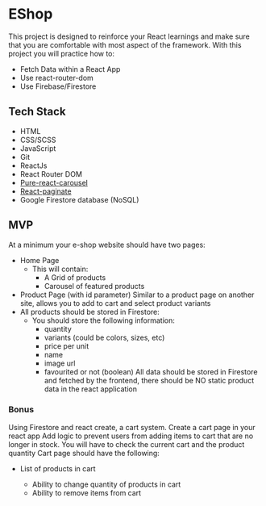 # EShop

This project is designed to reinforce your React learnings and make sure that you are comfortable with most aspect of the framework.
With this project you will practice how to:

-   Fetch Data within a React App
-   Use react-router-dom
-   Use Firebase/Firestore

## Tech Stack

-   HTML
-   CSS/SCSS
-   JavaScript
-   Git
-   ReactJs
-   React Router DOM
-   [Pure-react-carousel](https://www.npmjs.com/package/pure-react-carousel?activeTab=readme)
-   [React-paginate](https://www.npmjs.com/package/react-paginate)
-   Google Firestore database (NoSQL)

## MVP

At a minimum your e-shop website should have two pages:

-   Home Page
    -   This will contain:
        -   A Grid of products
        -   Carousel of featured products
-   Product Page (with id parameter) Similar to a product page on another site, allows you to add to cart and select product variants
-   All products should be stored in Firestore:
    -   You should store the following information:
        -   quantity
        -   variants (could be colors, sizes, etc)
        -   price per unit
        -   name
        -   image url
        -   favourited or not (boolean)
            All data should be stored in Firestore and fetched by the frontend, there should be NO static product data in the react application

### Bonus

Using Firestore and react create, a cart system. Create a cart page in your react app Add logic to prevent users from adding items to cart that are no longer in stock. You will have to check the current cart and the product quantity Cart page should have the following:

-   List of products in cart

    -   Ability to change quantity of products in cart
    -   Ability to remove items from cart
